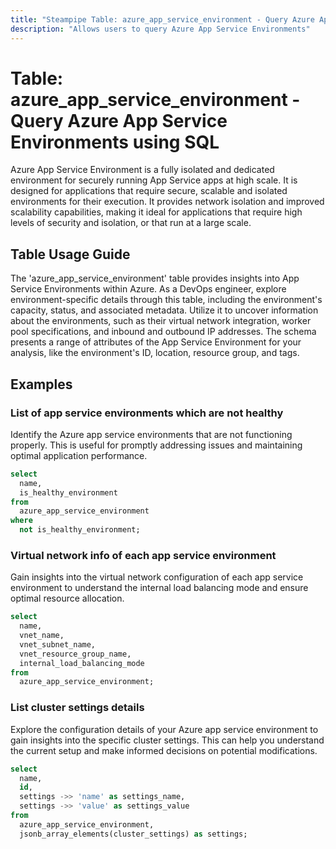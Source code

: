 ```yaml
---
title: "Steampipe Table: azure_app_service_environment - Query Azure App Service Environments using SQL"
description: "Allows users to query Azure App Service Environments"
---
```


# Table: azure_app_service_environment - Query Azure App Service Environments using SQL

Azure App Service Environment is a fully isolated and dedicated environment for securely running App Service apps at high scale. It is designed for applications that require secure, scalable and isolated environments for their execution. It provides network isolation and improved scalability capabilities, making it ideal for applications that require high levels of security and isolation, or that run at a large scale.

## Table Usage Guide

The 'azure_app_service_environment' table provides insights into App Service Environments within Azure. As a DevOps engineer, explore environment-specific details through this table, including the environment's capacity, status, and associated metadata. Utilize it to uncover information about the environments, such as their virtual network integration, worker pool specifications, and inbound and outbound IP addresses. The schema presents a range of attributes of the App Service Environment for your analysis, like the environment's ID, location, resource group, and tags.

## Examples

### List of app service environments which are not healthy
Identify the Azure app service environments that are not functioning properly. This is useful for promptly addressing issues and maintaining optimal application performance.

```sql
select
  name,
  is_healthy_environment
from
  azure_app_service_environment
where
  not is_healthy_environment;
```

### Virtual network info of each app service environment
Gain insights into the virtual network configuration of each app service environment to understand the internal load balancing mode and ensure optimal resource allocation.

```sql
select
  name,
  vnet_name,
  vnet_subnet_name,
  vnet_resource_group_name,
  internal_load_balancing_mode
from
  azure_app_service_environment;
```

### List cluster settings details
Explore the configuration details of your Azure app service environment to gain insights into the specific cluster settings. This can help you understand the current setup and make informed decisions on potential modifications.

```sql
select
  name,
  id,
  settings ->> 'name' as settings_name,
  settings ->> 'value' as settings_value
from
  azure_app_service_environment,
  jsonb_array_elements(cluster_settings) as settings;
```